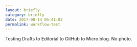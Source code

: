 ```yaml
---
layout: briefly
category: briefly
date: 2017-08-14 05:41:03
permalink: workflow-test
---
```


Testing Drafts to Editorial to GitHub to Micro.blog. No photo. 